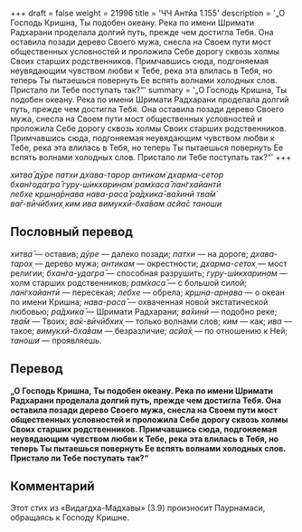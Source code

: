 +++
draft = false
weight = 21996
title = 'ЧЧ Антйа 1.155'
description = '„О Господь Кришна, Ты подобен океану. Река по имени Шримати Радхарани проделала долгий путь, прежде чем достигла Тебя. Она оставила позади дерево Своего мужа, снесла на Своем пути мост общественных условностей и проложила Себе дорогу сквозь холмы Своих старших родственников. Примчавшись сюда, подгоняемая неувядающим чувством любви к Тебе, река эта влилась в Тебя, но теперь Ты пытаешься повернуть Ее вспять волнами холодных слов. Пристало ли Тебе поступать так?“'
summary = '„О Господь Кришна, Ты подобен океану. Река по имени Шримати Радхарани проделала долгий путь, прежде чем достигла Тебя. Она оставила позади дерево Своего мужа, снесла на Своем пути мост общественных условностей и проложила Себе дорогу сквозь холмы Своих старших родственников. Примчавшись сюда, подгоняемая неувядающим чувством любви к Тебе, река эта влилась в Тебя, но теперь Ты пытаешься повернуть Ее вспять волнами холодных слов. Пристало ли Тебе поступать так?“'
+++

_хитва̄ дӯре патхи дхава-тарор антикам̇ дхарма-сетор  
бхан̇годагра̄ гуру-ш́икхарин̣ам̇ рам̇хаса̄ лан̇гхайантӣ  
лебхе кр̣шн̣а̄рн̣ава нава-раса̄ ра̄дхика̄-ва̄хинӣ тва̄м̇  
ва̄г-вӣчӣбхих̣ ким ива вимукхӣ-бха̄вам асйа̄с таноши_

## Пословный перевод

_хитва̄_ — оставив; _дӯре_ — далеко позади; _патхи_ — на дороге; _дхава_\-_тарох̣_ — дерево мужа; _антикам_ — окрестности; _дхарма_\-_сетох̣_ — мост религии; _бхан̇га_\-_удагра̄_ — способная разрушить; _гуру_\-_ш́икхарин̣ам_ — холм старших родственников; _рам̇хаса̄_ — с большой силой; _лан̇гхайантӣ_ — пересекая; _лебхе_ — обрела; _кр̣шн̣а_\-_арн̣ава_ — о океан по имени Кришна; _нава_\-_раса̄_ — охваченная новой экстатической любовью; _ра̄дхика̄_ — Шримати Радхарани; _ва̄хинӣ_ — подобно реке; _тва̄м_ — Твоих; _ва̄к_\-_вӣчӣбхих̣_ — только волнами слов; _ким_ — как; _ива_ — такое; _вимукхӣ_\-_бха̄вам_ — безразличие; _асйа̄х̣_ — по отношению к Ней; _таноши_ — проявляешь.

## Перевод

**„О Господь Кришна, Ты подобен океану. Река по имени Шримати Радхарани проделала долгий путь, прежде чем достигла Тебя. Она оставила позади дерево Своего мужа, снесла на Своем пути мост общественных условностей и проложила Себе дорогу сквозь холмы Своих старших родственников. Примчавшись сюда, подгоняемая неувядающим чувством любви к Тебе, река эта влилась в Тебя, но теперь Ты пытаешься повернуть Ее вспять волнами холодных слов. Пристало ли Тебе поступать так?“**

## Комментарий

Этот стих из «Видагдха-Мадхавы» (3.9) произносит Паурнамаси, обращаясь к Господу Кришне.
